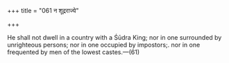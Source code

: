 +++
title = "061 न शूद्रराज्ये"

+++

He shall not dwell in a country with a Śūdra King; nor in one surrounded by unrighteous persons; nor in one occupied by impostors;. nor in one frequented by men of the lowest castes.—(61)